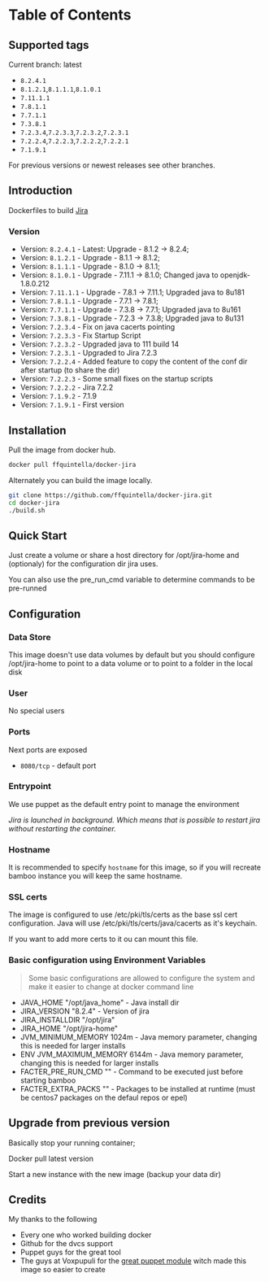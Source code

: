 # Table of Contents


## Supported tags

Current branch: latest

*  `8.2.4.1`
*  `8.1.2.1`,`8.1.1.1`,`8.1.0.1`
*  `7.11.1.1`
*  `7.8.1.1`
*  `7.7.1.1`
*  `7.3.8.1`
*  `7.2.3.4`,`7.2.3.3`,`7.2.3.2`,`7.2.3.1`
*  `7.2.2.4`,`7.2.2.3`,`7.2.2.2`,`7.2.2.1`
*  `7.1.9.1`

For previous versions or newest releases see other branches.

## Introduction


Dockerfiles to build [Jira](https://www.atlassian.com/software/jira)


### Version

* Version: `8.2.4.1`  - Latest: Upgrade - 8.1.2 -> 8.2.4;
* Version: `8.1.2.1`  - Upgrade - 8.1.1 -> 8.1.2;
* Version: `8.1.1.1`  - Upgrade - 8.1.0 -> 8.1.1;
* Version: `8.1.0.1`  - Upgrade - 7.11.1 -> 8.1.0; Changed java to openjdk-1.8.0.212
* Version: `7.11.1.1` - Upgrade - 7.8.1 -> 7.11.1; Upgraded java to 8u181
* Version: `7.8.1.1`  - Upgrade - 7.7.1 -> 7.8.1;
* Version: `7.7.1.1`  - Upgrade - 7.3.8 -> 7.7.1; Upgraded java to 8u161
* Version: `7.3.8.1`  - Upgrade - 7.2.3 -> 7.3.8; Upgraded java to 8u131
* Version: `7.2.3.4`  - Fix on java cacerts pointing
* Version: `7.2.3.3`  - Fix Startup Script
* Version: `7.2.3.2`  - Upgraded java to 111 build 14
* Version: `7.2.3.1`  - Upgraded to Jira 7.2.3
* Version: `7.2.2.4`  - Added feature to copy the content of the conf dir after startup (to share the dir)
* Version: `7.2.2.3`  - Some small fixes on the startup scripts
* Version: `7.2.2.2`  - Jira 7.2.2
* Version: `7.1.9.2`  - 7.1.9
* Version: `7.1.9.1`  - First version


## Installation

Pull the image from docker hub.

```bash
docker pull ffquintella/docker-jira
```

Alternately you can build the image locally.

```bash
git clone https://github.com/ffquintella/docker-jira.git
cd docker-jira
./build.sh
```

## Quick Start

Just create a volume or share a host directory for /opt/jira-home and (optionaly) for the configuration dir
jira uses.

You can also use the pre_run_cmd variable to determine commands to be pre-runned


## Configuration

### Data Store

This image doesn't use data volumes by default but you should configure /opt/jira-home to point to a data volume or to point to a folder in the local disk

### User

No special users

### Ports

Next ports are exposed

* `8080/tcp` - default port


### Entrypoint

We use puppet as the default entry point to manage the environment

*Jira is launched in background. Which means that is possible to restart jira without restarting the container.*

### Hostname

It is recommended to specify `hostname` for this image, so if you will recreate bamboo instance you will keep the same hostname.

### SSL certs
The image is configured to use /etc/pki/tls/certs as the base ssl cert configuration. Java will use /etc/pki/tls/certs/java/cacerts as it's keychain.

If you want to add more certs to it ou can mount this file.

### Basic configuration using Environment Variables

> Some basic configurations are allowed to configure the system and make it easier to change at docker command line

* JAVA_HOME "/opt/java_home" - Java install dir
* JIRA_VERSION "8.2.4" - Version of jira
* JIRA_INSTALLDIR "/opt/jira"
* JIRA_HOME "/opt/jira-home"
* JVM_MINIMUM_MEMORY 1024m - Java memory parameter, changing this is needed for larger installs
* ENV JVM_MAXIMUM_MEMORY 6144m - Java memory parameter, changing this is needed for larger installs
* FACTER_PRE_RUN_CMD "" - Command to be executed just before starting bamboo
* FACTER_EXTRA_PACKS "" - Packages to be installed at runtime (must be centos7 packages on the defaul repos or epel)


## Upgrade from previous version

Basically stop your running container;

Docker pull latest version

Start a new instance with the new image (backup your data dir)

## Credits

My thanks to the following

- Every one who worked building docker
- Github for the dvcs support
- Puppet guys for the great tool
- The guys at Voxpupuli for the [great puppet module](https://github.com/voxpupuli/puppet-jira) witch made this image so easier to create
